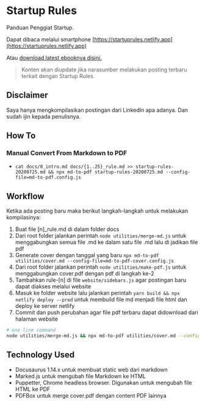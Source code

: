 # Startup Rules

Panduan Penggiat Startup.

Dapat dibaca melalui smartphone [https://startuprules.netlify.app](https://startuprules.netlify.app)

Atau [download latest ebooknya disini.](https://github.com/freddymu/startup-rules/raw/master/utilities/pdf/startup-rules.pdf)

> Konten akan diupdate jika narasumber melakukan posting terbaru terkait dengan Startup Rules.

## Disclaimer

Saya hanya mengkompilasikan postingan dari LinkedIn apa adanya. Dan sudah ijin kepada penulisnya.

## How To

### Manual Convert From Markdown to PDF

- `cat docs/0_intro.md docs/{1..25}_rule.md >> startup-rules-20200725.md && npx md-to-pdf startup-rules-20200725.md --config-file=md-to-pdf.config.js`

## Workflow

Ketika ada posting baru maka berikut langkah-langkah untuk melakukan kompilasinya:

1. Buat file [n]_rule.md di dalam folder docs
2. Dari root folder jalankan perintah `node utilities/merge-md.js` untuk menggabungkan semua file .md ke dalam satu file .md lalu di jadikan file pdf
3. Generate cover dengan tanggal yang baru `npx md-to-pdf utilities/cover.md --config-file=md-to-pdf-cover.config.js`
4. Dari root folder jalankan perintah `node utilities/make-pdf.js` untuk menggabungkan cover.pdf dengan pdf di langkah ke-2
5. Tambahkan rule-[n] di file `website/sidebars.js` agar postingan baru dapat diakses melalui website
6. Masuk ke folder website lalu jalankan perintah `yarn build && npx netlify deploy --prod` untuk membuild file md menjadi file html dan deploy ke server netlify
7. Commit dan push perubahan agar file pdf terbaru dapat didownload dari halaman website

```bash
# one line command
node utilities/merge-md.js && npx md-to-pdf utilities/cover.md --config-file=md-to-pdf-cover.config.js && node utilities/make-pdf.js && cd website/ && yarn build && npx netlify deploy --prod
```

## Technology Used

- Docusaurus 1.14.x untuk membuat static web dari markdown
- Marked.js untuk mengubah file Markdown ke HTML
- Puppetter, Chrome headless browser. Digunakan untuk mengubah file HTML ke PDF
- PDFBox untuk merge cover.pdf dengan content PDF lainnya
